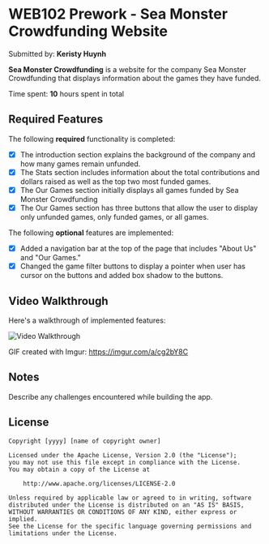 # WEB102 Prework - Sea Monster Crowdfunding Website

Submitted by: **Keristy Huynh**

**Sea Monster Crowdfunding** is a website for the company Sea Monster Crowdfunding that displays information about the games they have funded.

Time spent: **10** hours spent in total

## Required Features

The following **required** functionality is completed:

* [X] The introduction section explains the background of the company and how many games remain unfunded.
* [X] The Stats section includes information about the total contributions and dollars raised as well as the top two most funded games.
* [X] The Our Games section initially displays all games funded by Sea Monster Crowdfunding
* [X] The Our Games section has three buttons that allow the user to display only unfunded games, only funded games, or all games.

The following **optional** features are implemented:

* [X] Added a navigation bar at the top of the page that includes "About Us" and "Our Games."
* [X] Changed the game filter buttons to display a pointer when user has cursor on the buttons and added box shadow to the buttons. 
## Video Walkthrough

Here's a walkthrough of implemented features:

<img src='https://github.com/keristyh/web102_prework/blob/main/assets/walkthrough.mov' title='Video Walkthrough' width='' alt='Video Walkthrough' />

<!-- Replace this with whatever GIF tool you used! -->
GIF created with Imgur: https://imgur.com/a/cg2bY8C
<!-- Recommended tools:
[Kap](https://getkap.co/) for macOS
[ScreenToGif](https://www.screentogif.com/) for Windows
[peek](https://github.com/phw/peek) for Linux. -->

## Notes

Describe any challenges encountered while building the app.

## License

    Copyright [yyyy] [name of copyright owner]

    Licensed under the Apache License, Version 2.0 (the "License");
    you may not use this file except in compliance with the License.
    You may obtain a copy of the License at

        http://www.apache.org/licenses/LICENSE-2.0

    Unless required by applicable law or agreed to in writing, software
    distributed under the License is distributed on an "AS IS" BASIS,
    WITHOUT WARRANTIES OR CONDITIONS OF ANY KIND, either express or implied.
    See the License for the specific language governing permissions and
    limitations under the License.
